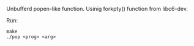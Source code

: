 Unbufferd popen-like function. 
Usinig forkpty() function from libc6-dev.

Run:
```
make
./pop <prog> <arg>
```

